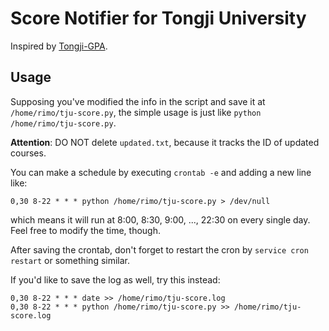 # Score Notifier for Tongji University
Inspired by [Tongji-GPA](https://github.com/wlh320/Tongji-GPA).

## Usage
Supposing you've modified the info in the script and save it at `/home/rimo/tju-score.py`, the simple usage is just like `python /home/rimo/tju-score.py`.

**Attention**: DO NOT delete `updated.txt`, because it tracks the ID of updated courses.

You can make a schedule by executing `crontab -e` and adding a new line like:
```
0,30 8-22 * * * python /home/rimo/tju-score.py > /dev/null
```
which means it will run at 8:00, 8:30, 9:00, ..., 22:30 on every single day. Feel free to modify the time, though.

After saving the crontab, don't forget to restart the cron by `service cron restart` or something similar.

If you'd like to save the log as well, try this instead:
```
0,30 8-22 * * * date >> /home/rimo/tju-score.log
0,30 8-22 * * * python /home/rimo/tju-score.py >> /home/rimo/tju-score.log
```